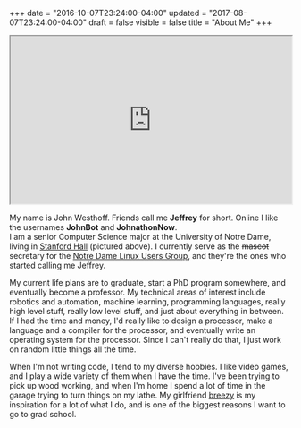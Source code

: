+++
date = "2016-10-07T23:24:00-04:00"
updated = "2017-08-07T23:24:00-04:00"
draft = false
visible = false
title = "About Me"
+++

<iframe src="https://momento360.com/e/u/1aa6d58f53154bbea3fc10e6f13d5a4d?utm_campaign=embed&utm_source=other&utm_medium=other"
        allowfullscreen="true" width="100%" height="300px"></iframe>

My name is John Westhoff. Friends call me **Jeffrey** for short.
Online I like the usernames **JohnBot** and **JohnathonNow**.<br>
I am a senior Computer Science major at the University of Notre Dame, living 
in [Stanford Hall](http://www3.nd.edu/~stanford/) (pictured above).
I currently serve as the <s>mascot</s> secretary for the 
[Notre Dame Linux Users Group](http://ndlug.org/), and they're
the ones who started calling me Jeffrey.

My current life plans are to graduate, start a PhD program somewhere,
and eventually become a professor. My technical areas of interest include
robotics and automation, machine learning, programming languages, really high
level stuff, really low level stuff, and just about everything in between.
If I had the time and money, I'd really like to design a processor, make
a language and a compiler for the processor, and eventually write an operating
system for the processor. Since I can't really do that, I just work on random
little things all the time.

When I'm not writing code, I tend to my diverse hobbies. I like video games,
and I play a wide variety of them when I have the time. I've been trying
to pick up wood working, and when I'm home I spend a lot of time in the garage
trying to turn things on my lathe. My girlfriend [breezy](http://bashfulbytes.com/)
is my inspiration for a lot of what I do, and is one of the biggest
reasons I want to go to grad school. 


